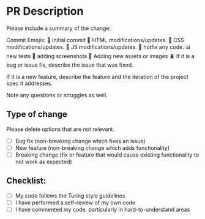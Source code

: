 # PR Description
Please include a summary of the change:


Commit Emojis:
:tada: Initial commit
:construction: HTML modifications/updates.
:art: CSS modifications/updates.
:crystal_ball: JS modifications/updates.
:lipstick: hotfix any code.
:bar_chart: new tests
:camera_flash: adding screenshots
:bento: Adding new assets or images
:beetle: If it is a bug or issue fix, describe the issue that was fixed.

If it is a new feature, describe the feature and the iteration of the project spec it addresses.

Note any questions or struggles as well.

## Type of change
Please delete options that are not relevant.
- [ ] Bug fix (non-breaking change which fixes an issue)
- [ ] New feature (non-breaking change which adds functionality)
- [ ] Breaking change (fix or feature that would cause existing functionality to not work as expected)

## Checklist:
- [ ] My code follows the Turing style guidelines
- [ ] I have performed a self-review of my own code
- [ ] I have commented my code, particularly in hard-to-understand areas
